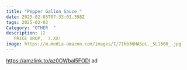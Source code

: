 ```yaml
---
title: "Pepper Gallon Sauce "
date: 2025-02-03T07:33:01.398Z
tags: 2025-02-03
Category: "OTHER  "
description: |2
   PRICE DROP,  7.XX!
image: https://m.media-amazon.com/images/I/71Kb36HASpL._SL1500_.jpg
---
```

https://amzlink.to/az0OWbal5FODl   ad